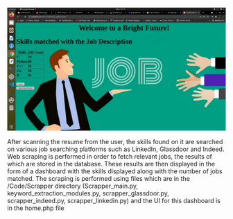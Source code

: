 ![alt text](https://github.com/hrushabhchouhan/SRIJAS2.0/blob/main/images/dashboard.png)

After scanning the resume from the user, the skills found on it are searched on various job searching platforms such as LinkedIn, Glassdoor and Indeed. Web scraping is performed in order to fetch relevant jobs, the results of which are stored in the database. These results are then displayed in the form of a dashboard with the skills displayed along with the number of jobs matched. The scraping is performed using files which are in the /Code/Scrapper directory (Scrapper_main.py, keyword_extraction_modules.py, scrapper_glassdoor.py, scrapper_indeed.py, scrapper_linkedin.py) and the UI for this dashboard is in the home.php file
